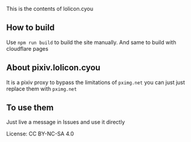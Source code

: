 This is the contents of lolicon.cyou
## How to build
Use ``` npm run build ``` to build the site manually.
And same to build with cloudflare pages
## About pixiv.lolicon.cyou
It is a pixiv proxy to bypass the limitations of ``` pximg.net ``` you can just just replace them with ``` pximg.net ```
## To use them
Just live a message in Issues and use it directly

License: CC BY-NC-SA 4.0
